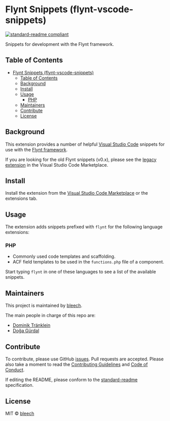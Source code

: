# Flynt Snippets (flynt-vscode-snippets)

[![standard-readme compliant](https://img.shields.io/badge/readme%20style-standard-brightgreen.svg?style=flat-square)](https://github.com/RichardLitt/standard-readme)

Snippets for development with the Flynt framework.

## Table of Contents

- [Flynt Snippets (flynt-vscode-snippets)](#flynt-snippets-flynt-vscode-snippets)
  - [Table of Contents](#table-of-contents)
  - [Background](#background)
  - [Install](#install)
  - [Usage](#usage)
    - [PHP](#php)
  - [Maintainers](#maintainers)
  - [Contribute](#contribute)
  - [License](#license)

## Background

This extension provides a number of helpful [Visual Studio Code](https://code.visualstudio.com/) snippets for use with the [Flynt framework](https://flyntwp.com/).

If you are looking for the old Flynt snippets (v0.x), please see the [legacy extension](https://marketplace.visualstudio.com/itemdetails?itemName=flyntwp.flynt-vscode-snippets-legacy) in the Visual Studio Code Marketplace.

## Install

Install the extension from the [Visual Studio Code Marketplace](https://marketplace.visualstudio.com/) or the extensions tab.

## Usage

The extension adds snippets prefixed with `flynt` for the following language extensions:

### PHP
- Commonly used code templates and scaffolding.
- ACF field templates to be used in the `functions.php` file of a component.

Start typing `flynt` in one of these languages to see a list of the available snippets.

## Maintainers

This project is maintained by [bleech](https://github.com/bleech).

The main people in charge of this repo are:

- [Dominik Tränklein](https://github.com/domtra)
- [Doğa Gürdal](https://github.com/Qakulukiam)

## Contribute

To contribute, please use GitHub [issues](https://github.com/flyntwp/flynt-vscode-snippets/issues). Pull requests are accepted. Please also take a moment to read the [Contributing Guidelines](https://github.com/flyntwp/guidelines/blob/master/CONTRIBUTING.md) and [Code of Conduct](https://github.com/flyntwp/guidelines/blob/master/CODE_OF_CONDUCT.md).

If editing the README, please conform to the [standard-readme](https://github.com/RichardLitt/standard-readme) specification.

## License

MIT © [bleech](https://www.bleech.de)
